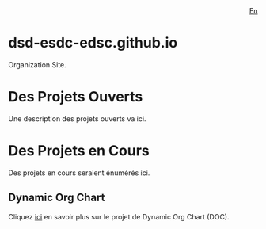 <div style="text-align: right;">
    <a href="https://dsd-esdc-edsc.github.io/">En</a>
</div>

# dsd-esdc-edsc.github.io
Organization Site.

# Des Projets Ouverts
Une description des projets ouverts va ici.

# Des Projets en Cours
Des projets en cours seraient énumérés ici.

## Dynamic Org Chart
Cliquez [ici](https://dsd-esdc-edsc.github.io/dynamic-org-chart/index.fr.html) en savoir plus sur le projet de Dynamic Org Chart (DOC). 